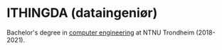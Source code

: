 # ITHINGDA   (dataingeniør)
Bachelor's degree in [computer engineering](https://www.ntnu.no/studier/ithingda) at NTNU Trondheim (2018-2021).
